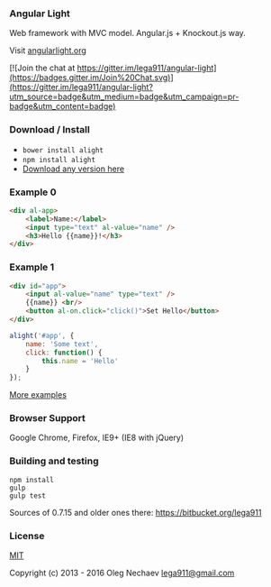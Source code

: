 ### Angular Light
Web framework with MVC model. Angular.js + Knockout.js way.

Visit [angularlight.org](http://angularlight.org/)

[![Join the chat at https://gitter.im/lega911/angular-light](https://badges.gitter.im/Join%20Chat.svg)](https://gitter.im/lega911/angular-light?utm_source=badge&utm_medium=badge&utm_campaign=pr-badge&utm_content=badge)

### Download / Install
* ```bower install alight```
* ```npm install alight```
* [Download any version here](https://github.com/lega911/alight/releases)

### Example 0
``` html
<div al-app>
    <label>Name:</label>
    <input type="text" al-value="name" />
    <h3>Hello {{name}}!</h3>
</div>
```

### Example 1
``` html
<div id="app">
    <input al-value="name" type="text" />
    {{name}} <br/>
    <button al-on.click="click()">Set Hello</button>
</div>
```

``` js
alight('#app', {
    name: 'Some text',
    click: function() {
        this.name = 'Hello'
    }
});
```

[More examples](http://angularlight.org/doc/examples.html)

### Browser Support
Google Chrome, Firefox, IE9+ (IE8 with jQuery)

### Building and testing
```
npm install
gulp
gulp test
```

Sources of 0.7.15 and older ones there: https://bitbucket.org/lega911

### License
[MIT](http://opensource.org/licenses/MIT)

Copyright (c) 2013 - 2016 Oleg Nechaev <lega911@gmail.com>
